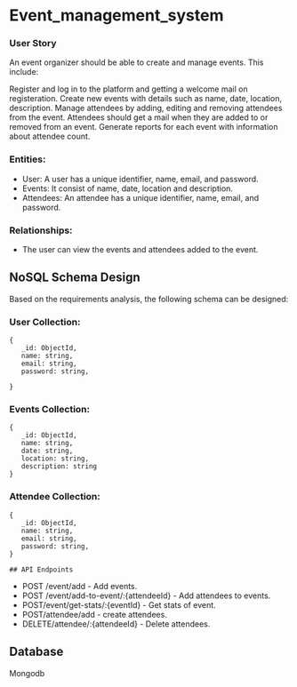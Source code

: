# Event_management_system

### User Story
An event organizer should be able to create and manage events. This include:

Register and log in to the platform and getting a welcome mail on registeration.
Create new events with details such as name, date, location, description.
Manage attendees by adding, editing and removing attendees from the event.
Attendees should get a mail when they are added to or removed from an event.
Generate reports for each event with information about attendee count.


### Entities:

-   User: A user has a unique identifier, name, email, and password.
-   Events: It consist of name, date, location and description.
-   Attendees: An attendee has a unique identifier, name, email, and password.

### Relationships:

-   The user can view the events and attendees added to the event.

## NoSQL Schema Design

Based on the requirements analysis, the following schema can be designed:

### User Collection:

```
{
   _id: ObjectId,
   name: string,
   email: string,
   password: string,
   
}

```

### Events Collection:

```
{
   _id: ObjectId,
   name: string,
   date: string,
   location: string,
   description: string
}

```

### Attendee Collection:

```
{
   _id: ObjectId,
   name: string,
   email: string,
   password: string,
}

```

```
## API Endpoints

``` 

-   POST /event/add - Add events.
-   POST /event/add-to-event/:{attendeeId} - Add attendees to events.
-   POST/event/get-stats/:{eventId} - Get stats of event.
-   POST/attendee/add - create attendees.
-   DELETE/attendee/:{attendeeId} - Delete attendees.

## Database
Mongodb
